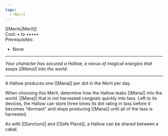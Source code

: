 ```yaml
---
tags:
  - Merit
---
```


[[Merits|Merit]]\
Cost: • to •••••\
Prerequisites:
- None

---

_Your character has secured a Hallow, a nexus of magical energies that seeps [[Mana]] into the world._

---

A Hallow produces one [[Mana]] per dot in the Merit per day.

When choosing this Merit, determine how the Hallow leaks [[Mana]] into the world. [[Mana]] that is not harvested congeals quickly into tass. Left to its devices, the Hallow can store three times its dot rating in tass before it becomes “dormant” and stops producing [[Mana]] until all of the tass is harvested.

As with [[Sanctum]] and [[Safe Place]], a Hallow can be shared between a cabal.